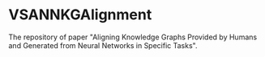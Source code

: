 # VSANNKGAlignment
The repository of paper "Aligning Knowledge Graphs Provided by Humans and Generated from Neural Networks in Specific Tasks".
